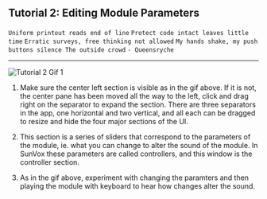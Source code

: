 ## Tutorial 2: Editing Module Parameters

`Uniform printout reads end of line`
`Protect code intact leaves little time`
`Erratic surveys, free thinking not allowed`
`My hands shake, my push buttons silence
The outside crowd`
`- Queensryche`

---

![](tutorial_1b.gif "Tutorial 2 Gif 1")

1. Make sure the center left section is visible as in the gif above. If it is not, the center pane has been moved all the way to the left, click and drag right on the separator to expand the section. There are three separators in the app, one horizontal and two vertical, and all each can be dragged to resize and hide the four major sections of the UI.

2. This section is a series of sliders that correspond to the parameters of the module, ie. what you can change to alter the sound of the module. In SunVox these parameters are called controllers, and this window is the controller section.

3. As in the gif above, experiment with changing the paramters and then playing the module with keyboard to hear how changes alter the sound.
